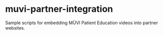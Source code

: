 # muvi-partner-integration
Sample scripts for embedding MÜVI Patient Education videos into partner websites.

